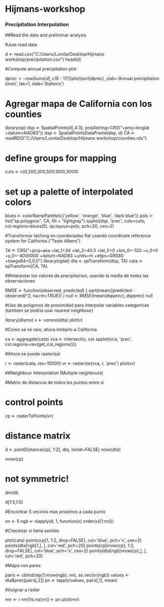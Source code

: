 # Hijmans-workshop
### Precipitation Interpolation

##Read the  data and preliminar analysis

#Just read data

d <- read.csv("C:/Users/Lumila/Desktop/Hijmans workshop/precipitation.csv")
head(d)

#Compute annual precipitation plot

d$prec <- rowSums(d[, c(6:17)])
plot(sort(d$prec), ylab='Annual precipitation (mm)', las=1, xlab='Stations')

# Agregar mapa de California con los counties

library(sp)
dsp <- SpatialPoints(d[,4:3], proj4string=CRS("+proj=longlat +datum=NAD83"))
dsp <- SpatialPointsDataFrame(dsp, d)
CA <- readRDS("C:/Users/Lumila/Desktop/Hijmans workshop/counties.rds")

# define groups for mapping

cuts <- c(0,200,300,500,1000,3000)

# set up a palette of interpolated colors

blues <- colorRampPalette(c('yellow', 'orange', 'blue', 'dark blue'))
pols <- list("sp.polygons", CA, fill = "lightgray")
spplot(dsp, 'prec', cuts=cuts, col.regions=blues(5), sp.layout=pols, pch=20, cex=2)

#Transformar lat/long en coordenadas flat usando coordinate reference system for California (“Teale Albers”)

TA <- CRS("+proj=aea +lat_1=34 +lat_2=40.5 +lat_0=0 +lon_0=-120 +x_0=0 +y_0=-4000000 +datum=NAD83 +units=m +ellps=GRS80 +towgs84=0,0,0")
library(rgdal)
dta <- spTransform(dsp, TA)
cata <- spTransform(CA, TA)

##Interpolar los valores de precipitacion, usando la media de todas las observaciones

RMSE <- function(observed, predicted) {
  sqrt(mean((predicted - observed)^2, na.rm=TRUE))
}
null <- RMSE(mean(dsp$prec), dsp$prec)
null

#Uso de poligonos de proximidad para interpolar variables categoricas (tambien se podria usar nearest neighbour)

library(dismo)
v <- voronoi(dta)
plot(v)

#Como se ve raro, ahora limitarlo a California

ca <- aggregate(cata)
vca <- intersect(v, ca)
spplot(vca, 'prec', col.regions=rev(get_col_regions()))

#Ahora se puede rasterizar

r <- raster(cata, res=10000)
vr <- rasterize(vca, r, 'prec')
plot(vr)

##Neighbour Interpolation (Multiple neighbours)

#Matriz de distancia de todos los puntos entre si
# control points
cp <- rasterToPoints(vr)
# distance matrix
d <- pointDistance(cp[, 1:2], dta, lonlat=FALSE)
nrow(dta)

nrow(cp)

# not symmetric!
dim(d)

d[1:5,1:5]

#Encontrar 5 vecinos mas proximos a cada punto

nn <- 5
ngb <- t(apply(d, 1, function(x) order(x)[1:nn]))

#Checkear si tiene sentido

plot(cata)
points(cp[1, 1:2, drop=FALSE], col='blue', pch='x', cex=2)
points(dta[ngb[1,], ], col='red', pch=20)
points(cp[nrow(cp), 1:2, drop=FALSE], col='blue', pch='x', cex=2)
points(dta[ngb[nrow(cp),], ], col='red', pch=20)

#Mapa con pares 

pairs <- cbind(rep(1:nrow(ngb), nn), as.vector(ngb))
values <- dta$prec[pairs[,2]]
pn <- tapply(values, pairs[,1], mean)

#Asignar a raster

nnr <- r
nnr[!is.na(vr)] <- pn
plot(nnr)
